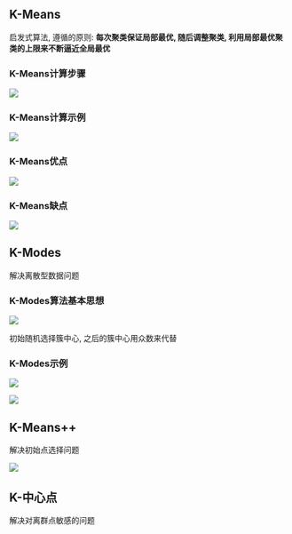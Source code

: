 ## K-Means
启发式算法, 遵循的原则: **每次聚类保证局部最优, 随后调整聚类, 利用局部最优聚类的上限来不断逼近全局最优**

### K-Means计算步骤
![](https://gitee.com/four_four/picgo/raw/master/img/20211214225833.png)

### K-Means计算示例
![](https://gitee.com/four_four/picgo/raw/master/img/20211214225851.png)

### K-Means优点
![](https://gitee.com/four_four/picgo/raw/master/img/20211214225945.png)

### K-Means缺点
![](https://gitee.com/four_four/picgo/raw/master/img/20211214230006.png)

## K-Modes
解决离散型数据问题
### K-Modes算法基本思想
![](https://gitee.com/four_four/picgo/raw/master/img/20211214230223.png)

初始随机选择簇中心, 之后的簇中心用众数来代替
### K-Modes示例
![](https://gitee.com/four_four/picgo/raw/master/img/20211214230332.png)


![](https://gitee.com/four_four/picgo/raw/master/img/20211214230404.png)

## K-Means++
解决初始点选择问题

![](https://gitee.com/four_four/picgo/raw/master/img/20211214230445.png)

## K-中心点
解决对离群点敏感的问题